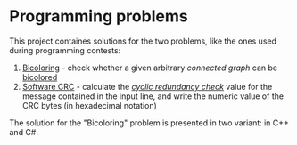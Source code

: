 # Programming problems

This project containes solutions for the two problems, like the ones used during programming contests:
1) [Bicoloring][1] - check whether a given arbitrary _connected graph_ can be [bicolored][2]
2) [Software CRC][3] - calculate the [_cyclic redundancy check_][4] value for the message contained in the input line, and write the
numeric value of the CRC bytes (in hexadecimal notation) 

The solution for the "Bicoloring" problem is presented in two variant: in C++ and C#.

[1]: https://uva.onlinejudge.org/index.php?option=com_onlinejudge&Itemid=8&category=12&page=show_problem&problem=945
[2]: https://en.wikipedia.org/wiki/Bipartite_graph
[3]: https://uva.onlinejudge.org/index.php?option=com_onlinejudge&Itemid=8&category=3&page=show_problem&problem=64
[4]: https://en.wikipedia.org/wiki/Cyclic_redundancy_check
